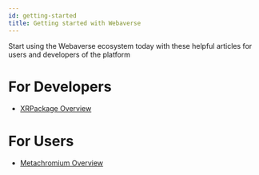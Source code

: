 ```yaml
---
id: getting-started
title: Getting started with Webaverse
---
```


Start using the Webaverse ecosystem today with these helpful articles for users and developers of the platform

# For Developers

* [XRPackage Overview](#xrpackage-overview)

# For Users

* [Metachromium Overview](#metachromium-overview)